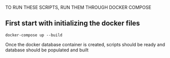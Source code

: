 TO RUN THESE SCRIPTS, RUN THEM THROUGH DOCKER COMPOSE


## First start with initializing the docker files
```
docker-compose up --build
```

Once the docker database container is created, scripts should be ready and database should be populated and built
